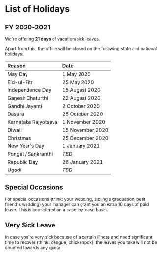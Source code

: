 # List of Holidays

## FY 2020-2021

We're offering **21 days** of vacation/sick leaves. 

Apart from this, the office will be closed on the following state and national holidays:

| Reason | Date |
| :--- | :--- |
| May Day | 1 May 2020 |
| Eid-ul-Fitr | 25 May 2020 |
| Independence Day | 15 August 2020 |
| Ganesh Chaturthi | 22 August 2020 |
| Gandhi Jayanti | 2 October 2020 |
| Dasara | 25 October 2020 |
| Karnataka Rajyotsava | 1 November 2020 |
| Diwali | 15 November 2020 |
| Christmas | 25 December 2020 |
| New Year's Day | 1 January 2021 |
| Pongal / Sankranthi | _TBD_ |
| Republic Day | 26 January 2021 |
| Ugadi | _TBD_ |

## Special Occasions

For special occasions \(think: your wedding, sibling's graduation, best friend's wedding\) your manager can grant you an extra 10 days of paid leave. This is considered on a case-by-case basis.

## Very Sick Leave

In case you're very sick because of a certain illness and need significant time to recover \(think: dengue, chickenpox\), the leaves you take will not be counted towards any quota. 

